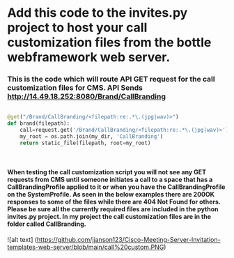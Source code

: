 # Add this code to the invites.py project to host your call customization files from the bottle webframework web server. 

### This is the code which will route API GET request for the call customization files for CMS.  API Sends http://14.49.18.252:8080/Brand/CallBranding
```python

@get("/Brand/CallBranding/<filepath:re:.*\.(jpg|wav)>")
def brand(filepath):
    call=request.get('/Brand/CallBranding/<filepath:re:.*\.(jpg|wav)>')
    my_root = os.path.join(my_dir, 'CallBranding')
    return static_file(filepath, root=my_root)
  ```
<br /> <p />
#### When testing the call customization script you will not see any GET requests from CMS until someone initiates a call to a space that has a CallBrandingProfile applied to it or when you have the CallBrandingProfile on the SystemProfile.  As seen in the below examples there are 200OK responses to some of the files while there are 404 Not Found for others.  Please be sure all the currently required files are included in the python invites.py project.  In my project the call customization files are in the folder called CallBranding.

![alt text] (https://github.com/jjanson123/Cisco-Meeting-Server-Invitation-templates-web-server/blob/main/call%20custom.PNG)

